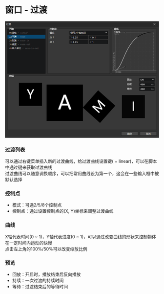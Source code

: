 # 窗口 - 过渡

![](img/easing-1.png)

### 过渡列表

可以通过右键菜单插入新的过渡曲线，给过渡曲线设置键( = linear)，可以在脚本中通过键来获取过渡曲线  
过渡曲线可以随意调换顺序，可以把常用曲线设为第一个，这会在一些输入框中被默认选择

### 控制点

- 模式：可选2/5/8个控制点
- 控制点：通过设置控制点的(X, Y)坐标来调整过渡曲线

### 曲线

X轴代表时间(0 ~ 1)，Y轴代表进度(0 ~ 1)，可以通过改变曲线的形状来控制物体在一定时间内运动的快慢  
点击左上角的100%/50%可以改变缩放比例

### 预览

- 回放：开启时，播放结束后反向播放
- 持续：一次过渡的持续时间
- 等待：过渡结束后的等待时间
